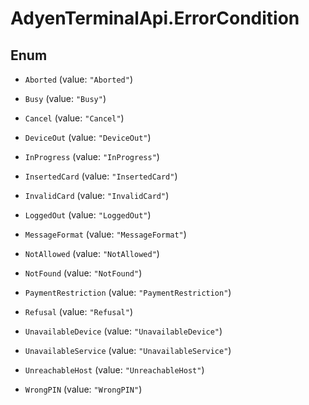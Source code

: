 # AdyenTerminalApi.ErrorCondition

## Enum


* `Aborted` (value: `"Aborted"`)

* `Busy` (value: `"Busy"`)

* `Cancel` (value: `"Cancel"`)

* `DeviceOut` (value: `"DeviceOut"`)

* `InProgress` (value: `"InProgress"`)

* `InsertedCard` (value: `"InsertedCard"`)

* `InvalidCard` (value: `"InvalidCard"`)

* `LoggedOut` (value: `"LoggedOut"`)

* `MessageFormat` (value: `"MessageFormat"`)

* `NotAllowed` (value: `"NotAllowed"`)

* `NotFound` (value: `"NotFound"`)

* `PaymentRestriction` (value: `"PaymentRestriction"`)

* `Refusal` (value: `"Refusal"`)

* `UnavailableDevice` (value: `"UnavailableDevice"`)

* `UnavailableService` (value: `"UnavailableService"`)

* `UnreachableHost` (value: `"UnreachableHost"`)

* `WrongPIN` (value: `"WrongPIN"`)


